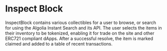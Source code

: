 # Inspect Block

InspectBlock contains various collectibles for a user to browse, or search for using the Algolia Instant Search and its API. The user selects the items in their inventory to be tokenized, enabling it for trade on the site and other ERC721 compliant dApps. After a successful resolve, the item is marked claimed and added to a table of recent transactions.
